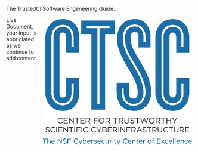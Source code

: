 <!--
.. title: Engineering Software for Science
.. slug: index
.. date: 2017-12-11 14:39:19 UTC-05:00
.. tags: 
.. category: 
.. link: /index.html
.. pretty_url: False
.. description: 
.. type: text
-->

The TrustedCI Software Engeneering Guide.

<img src="/ctsclogo.png" width=400px alt="CTSC - CCoE logo" style="float: right; margin: 0.4em;" />
Live Document, your input is appriciated as we continue to add content.
<br>
<br>
<br>
<br>
<br>
<br>
